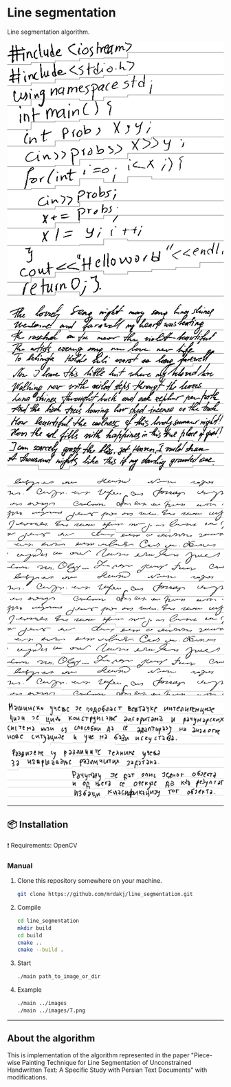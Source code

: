 # Line segmentation
Line segmentation algorithm.

![Alt text](out/5.png?raw=true "Example 1")

![Alt text](out/7.png?raw=true "Example 2")

![Alt text](out/25.png?raw=true "Example 3")

![Alt text](out/42.png?raw=true "Example 4")

***
## :package: Installation
:exclamation: Requirements: OpenCV

### Manual

1. Clone this repository somewhere on your machine.

    ```sh
    git clone https://github.com/mrdakj/line_segmentation.git

    ```
2. Compile

    ```sh
    cd line_segmentation
    mkdir build
    cd build
    cmake ..
    cmake --build .

    ```

3. Start

    ```sh
	./main path_to_image_or_dir

    ```

4. Example

    ```sh
	./main ../images
	./main ../images/7.png

    ```

***

## About the algorithm
This is implementation of the algorithm represented in the paper "Piece-wise Painting Technique for Line Segmentation of Unconstrained Handwritten Text: A Specific Study with Persian Text Documents" with modifications.
